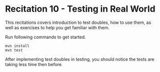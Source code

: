 # Recitation 10 - Testing in Real World
This recitations covers introduction to test doubles, how to use them, as well as exercises to help you get familiar with them.

Run following commands to get started.
```
mvn install
mvn test
```
After implementing test doubles in testing, you should notice the tests are taking less time then before.

